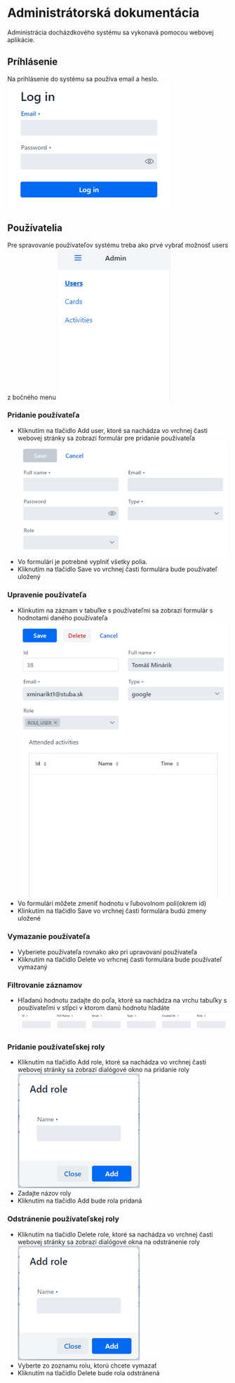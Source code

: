 # Administrátorská dokumentácia
Administrácia docházdkového systému sa vykonavá pomocou webovej aplikácie.
## Príhlásenie
Na prihlásenie do systému sa používa email a heslo.
![Prihlasovací formulár](/login.png)
## Používatelia
Pre spravovanie používateľov systému treba ako prvé vybrať možnosť users z bočného menu
![Bočné menu](/menu-user.png)
### Pridanie používateľa
- Kliknutím na tlačidlo Add user, ktoré sa nachádza vo vrchnej časti webovej stránky sa zobrazí formulár pre pridanie používateľa
![Formulár na pridanie používateľa](/userform.png)
- Vo formulári je potrebné vyplniť všetky polia.
- Kliknutím na tlačidlo Save vo vrchnej časti formulára bude používateľ uložený
### Upravenie používateľa
- Klinkutim na záznam v tabuľke s používateľmi sa zobrazí formulár s hodnotami daného používateľa
![Formulár s používateľom](/userform2.png)
- Vo formulári môžete zmeniť hodnotu v ľubovolnom poli(okrem id)
- Klinkutím na tlačidlo Save vo vrchnej časti formulára budú zmeny uložené
### Vymazanie používateľa
- Vyberiete používateľa rovnako ako pri upravovaní používateľa
- Kliknutím na tlačidlo Delete vo vrhcnej časti formulára bude používateľ vymazaný
### Filtrovanie záznamov
- Hľadanú hodnotu zadajte do poľa, ktoré sa nachádza na vrchu tabuľky s používateľmi v stĺpci v ktorom danú hodnotu hladáte
![Filtrovanie](/search.png)
### Pridanie používateľskej roly
- Kliknutím na tlačidlo Add role, ktoré sa nachádza vo vrchnej časti webovej stránky sa zobrazí dialógové okno na pridanie roly
![Dialógové okno na pridanie roly](/addrole.png)
- Zadajte názov roly
- Kliknutím na tlačidlo Add bude rola pridaná
### Odstránenie používateľskej roly
- Kliknutím na tlačidlo Delete role, ktoré sa nachádza vo vrchnej časti webovej stránky sa zobrazí dialógové okna na odstránenie roly
![Dialógové okno na pridanie roly](/addrole.png)
- Vyberte zo zoznamu rolu, ktorú chcete vymazať
- Kliknutím na tlačidlo Delete bude rola odstránená
